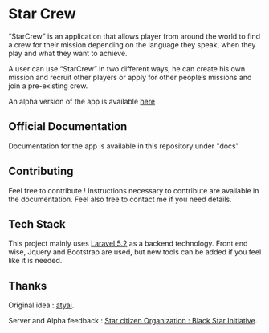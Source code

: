 # Star Crew


“StarCrew” is an application that allows player from around the world to find a crew for their mission depending on the language they speak, when they play and what they want to achieve.

A user can use “StarCrew” in two different ways, he can create his own mission and recruit other players or apply for other people’s missions and join a pre-existing crew.

An alpha version of the app is available [here](http://starcrew.black-star-initiative.com/)



## Official Documentation

Documentation for the app is available in this repository under "docs"

## Contributing

Feel free to contribute ! Instructions necessary to contribute are available in the documentation.
Feel also free to contact me if you need details.


## Tech Stack

This project mainly uses [Laravel 5.2](https://laravel.com/docs/5.2) as a backend technology.
Front end wise, Jquery and Bootstrap are used, but new tools can be added if you feel like it is needed.

## Thanks

Original idea : [atyai](https://www.reddit.com/user/atyai).

Server and Alpha feedback : [Star citizen Organization : Black Star Initiative](https://robertsspaceindustries.com/orgs/TBSI).
